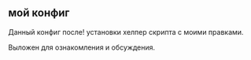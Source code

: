 <h2>мой конфиг</h2>

Данный конфиг после! установки хелпер скрипта с моими правками. 

Выложен для ознакомления и обсуждения.
